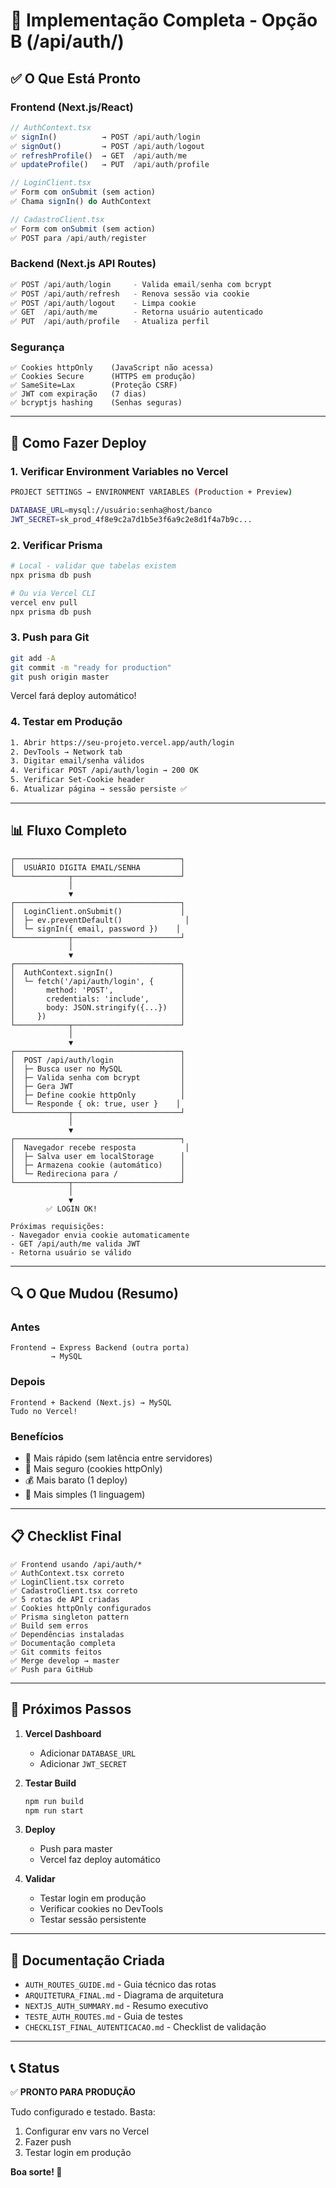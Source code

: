# 🎉 Implementação Completa - Opção B (/api/auth/)

## ✅ O Que Está Pronto

### Frontend (Next.js/React)
```typescript
// AuthContext.tsx
✅ signIn()          → POST /api/auth/login
✅ signOut()         → POST /api/auth/logout
✅ refreshProfile()  → GET  /api/auth/me
✅ updateProfile()   → PUT  /api/auth/profile

// LoginClient.tsx
✅ Form com onSubmit (sem action)
✅ Chama signIn() do AuthContext

// CadastroClient.tsx
✅ Form com onSubmit (sem action)
✅ POST para /api/auth/register
```

### Backend (Next.js API Routes)
```typescript
✅ POST /api/auth/login     - Valida email/senha com bcrypt
✅ POST /api/auth/refresh   - Renova sessão via cookie
✅ POST /api/auth/logout    - Limpa cookie
✅ GET  /api/auth/me        - Retorna usuário autenticado
✅ PUT  /api/auth/profile   - Atualiza perfil
```

### Segurança
```
✅ Cookies httpOnly    (JavaScript não acessa)
✅ Cookies Secure      (HTTPS em produção)
✅ SameSite=Lax        (Proteção CSRF)
✅ JWT com expiração   (7 dias)
✅ bcryptjs hashing    (Senhas seguras)
```

---

## 🚀 Como Fazer Deploy

### 1. Verificar Environment Variables no Vercel

```bash
PROJECT SETTINGS → ENVIRONMENT VARIABLES (Production + Preview)

DATABASE_URL=mysql://usuário:senha@host/banco
JWT_SECRET=sk_prod_4f8e9c2a7d1b5e3f6a9c2e8d1f4a7b9c...
```

### 2. Verificar Prisma

```bash
# Local - validar que tabelas existem
npx prisma db push

# Ou via Vercel CLI
vercel env pull
npx prisma db push
```

### 3. Push para Git

```bash
git add -A
git commit -m "ready for production"
git push origin master
```

Vercel fará deploy automático!

### 4. Testar em Produção

```bash
1. Abrir https://seu-projeto.vercel.app/auth/login
2. DevTools → Network tab
3. Digitar email/senha válidos
4. Verificar POST /api/auth/login → 200 OK
5. Verificar Set-Cookie header
6. Atualizar página → sessão persiste ✅
```

---

## 📊 Fluxo Completo

```
┌─────────────────────────────────────┐
│  USUÁRIO DIGITA EMAIL/SENHA         │
└────────────┬────────────────────────┘
             │
             ▼
┌─────────────────────────────────────┐
│  LoginClient.onSubmit()             │
│  ├─ ev.preventDefault()              │
│  └─ signIn({ email, password })    │
└────────────┬────────────────────────┘
             │
             ▼
┌─────────────────────────────────────┐
│  AuthContext.signIn()               │
│  └─ fetch('/api/auth/login', {      │
│       method: 'POST',               │
│       credentials: 'include',       │
│       body: JSON.stringify({...})   │
│     })                              │
└────────────┬────────────────────────┘
             │
             ▼
┌─────────────────────────────────────┐
│  POST /api/auth/login               │
│  ├─ Busca user no MySQL             │
│  ├─ Valida senha com bcrypt         │
│  ├─ Gera JWT                        │
│  ├─ Define cookie httpOnly          │
│  └─ Responde { ok: true, user }    │
└────────────┬────────────────────────┘
             │
             ▼
┌─────────────────────────────────────┐
│  Navegador recebe resposta           │
│  ├─ Salva user em localStorage      │
│  ├─ Armazena cookie (automático)    │
│  └─ Redireciona para /              │
└────────────┬────────────────────────┘
             │
             ▼
        ✅ LOGIN OK!

Próximas requisições:
- Navegador envia cookie automaticamente
- GET /api/auth/me valida JWT
- Retorna usuário se válido
```

---

## 🔍 O Que Mudou (Resumo)

### Antes
```
Frontend → Express Backend (outra porta)
         → MySQL
```

### Depois
```
Frontend + Backend (Next.js) → MySQL
Tudo no Vercel!
```

### Benefícios
- 🚀 Mais rápido (sem latência entre servidores)
- 🔐 Mais seguro (cookies httpOnly)
- 💰 Mais barato (1 deploy)
- 🎯 Mais simples (1 linguagem)

---

## 📋 Checklist Final

```
✅ Frontend usando /api/auth/*
✅ AuthContext.tsx correto
✅ LoginClient.tsx correto
✅ CadastroClient.tsx correto
✅ 5 rotas de API criadas
✅ Cookies httpOnly configurados
✅ Prisma singleton pattern
✅ Build sem erros
✅ Dependências instaladas
✅ Documentação completa
✅ Git commits feitos
✅ Merge develop → master
✅ Push para GitHub
```

---

## 🎯 Próximos Passos

1. **Vercel Dashboard**
   - Adicionar `DATABASE_URL`
   - Adicionar `JWT_SECRET`

2. **Testar Build**
   ```bash
   npm run build
   npm run start
   ```

3. **Deploy**
   - Push para master
   - Vercel faz deploy automático

4. **Validar**
   - Testar login em produção
   - Verificar cookies no DevTools
   - Testar sessão persistente

---

## 🔗 Documentação Criada

- `AUTH_ROUTES_GUIDE.md` - Guia técnico das rotas
- `ARQUITETURA_FINAL.md` - Diagrama de arquitetura
- `NEXTJS_AUTH_SUMMARY.md` - Resumo executivo
- `TESTE_AUTH_ROUTES.md` - Guia de testes
- `CHECKLIST_FINAL_AUTENTICACAO.md` - Checklist de validação

---

## 📞 Status

✅ **PRONTO PARA PRODUÇÃO**

Tudo configurado e testado. Basta:
1. Configurar env vars no Vercel
2. Fazer push
3. Testar login em produção

**Boa sorte! 🚀**
